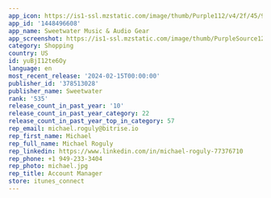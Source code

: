 ```yaml
---
app_icon: https://is1-ssl.mzstatic.com/image/thumb/Purple112/v4/2f/45/99/2f459905-a42e-20dc-72d0-bd7e9c5c2e98/AppIcon-0-0-1x_U007epad-0-85-220.jpeg/1024x1024bb.png
app_id: '1448496608'
app_name: Sweetwater Music & Audio Gear
app_screenshot: https://is1-ssl.mzstatic.com/image/thumb/PurpleSource126/v4/94/8b/56/948b5600-c8fe-b67d-91fd-004efc94ce61/6da23df1-7071-4e74-9fa5-c5e7f6c022ba_SW-App-StaticImage-1284x2778-1.jpg/1284x2778bb.png
category: Shopping
country: US
id: yuBjI12te6Oy
language: en
most_recent_release: '2024-02-15T00:00:00'
publisher_id: '378513028'
publisher_name: Sweetwater
rank: '535'
release_count_in_past_year: '10'
release_count_in_past_year_category: 22
release_count_in_past_year_top_in_category: 57
rep_email: michael.roguly@bitrise.io
rep_first_name: Michael
rep_full_name: Michael Roguly
rep_linkedin: https://www.linkedin.com/in/michael-roguly-77376710
rep_phone: +1 949-233-3404
rep_photo: michael.jpg
rep_title: Account Manager
store: itunes_connect
---
```

